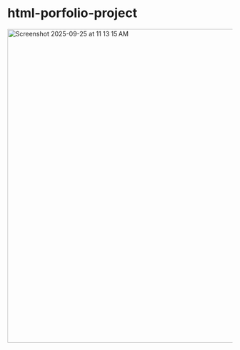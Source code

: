 # html-porfolio-project

<img width="708" height="704" alt="Screenshot 2025-09-25 at 11 13 15 AM" src="https://github.com/user-attachments/assets/9136df5c-804f-430e-a153-78bad00cad7d" />
